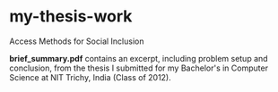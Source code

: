 # my-thesis-work
Access Methods for Social Inclusion

**brief_summary.pdf** contains an excerpt, including problem setup and conclusion, from the thesis I submitted for my Bachelor's in Computer Science at NIT Trichy, India (Class of 2012).
